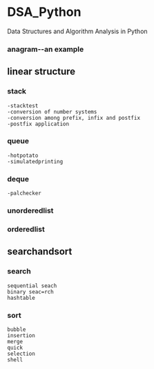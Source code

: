 # DSA_Python
Data Structures and Algorithm Analysis in Python

### anagram--an example

## linear structure
### stack
    -stacktest
    -conversion of number systems
    -conversion among prefix, infix and postfix
    -postfix application
### queue
    -hotpotato
    -simulatedprinting
### deque
    -palchecker
### unorderedlist
### orderedlist

## searchandsort
### search
    sequential seach
    binary seac=rch
    hashtable
### sort 
    bubble 
    insertion
    merge
    quick
    selection
    shell